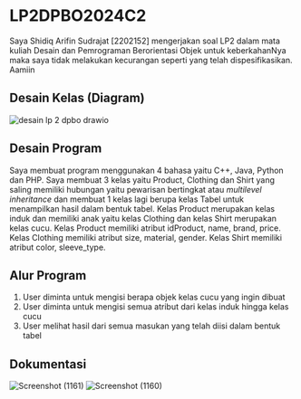 # LP2DPBO2024C2

Saya Shidiq Arifin Sudrajat [2202152] mengerjakan soal LP2 dalam mata kuliah Desain dan Pemrograman Berorientasi Objek
untuk keberkahanNya maka saya tidak melakukan kecurangan seperti yang telah dispesifikasikan. Aamiin

## Desain Kelas (Diagram)
![desain lp 2 dpbo drawio](https://github.com/shidiqas/LP2DPBO2024C2/assets/118581965/3785380c-d20f-490f-93db-4f48ed4edf2e)

## Desain Program
Saya membuat program menggunakan 4 bahasa yaitu C++, Java, Python dan PHP. Saya membuat 3 kelas yaitu Product, Clothing dan Shirt yang saling memiliki hubungan yaitu pewarisan bertingkat atau _multilevel inheritance_ dan membuat 1 kelas lagi berupa kelas Tabel untuk menampilkan hasil dalam bentuk tabel. Kelas Product merupakan kelas induk dan memiliki anak yaitu kelas Clothing dan kelas Shirt merupakan kelas cucu. Kelas Product memiliki atribut idProduct, name, brand, price. Kelas Clothing memiliki atribut size, material, gender. Kelas Shirt memiliki atribut color, sleeve_type.

## Alur Program
1. User diminta untuk mengisi berapa objek kelas cucu yang ingin dibuat
2. User diminta untuk mengisi semua atribut dari kelas induk hingga kelas cucu
3. User melihat hasil dari semua masukan yang telah diisi dalam bentuk tabel

## Dokumentasi
![Screenshot (1161)](https://github.com/shidiqas/LP2DPBO2024C2/assets/118581965/72129517-91b0-4676-9d89-da5540e8dfa3)
![Screenshot (1160)](https://github.com/shidiqas/LP2DPBO2024C2/assets/118581965/f056b23e-5324-4fb7-afa3-52e07eaa0823)

